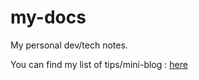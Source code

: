 # my-docs

My personal dev/tech notes. 

You can find my list of tips/mini-blog : [here](https://elieahd.github.io/my-docs/tips/)